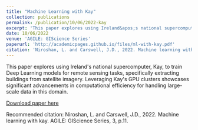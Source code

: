 ```yaml
---
title: "Machine Learning with Kay"
collection: publications
permalink: /publication/10/06/2022-kay
excerpt: 'This paper explores using Ireland&apos;s national supercomputer, Kay, to train Deep Learning models for remote sensing tasks, specifically extracting buildings from satellite imagery. Leveraging Kay&apos;s GPU clusters showcases significant advancements in computational efficiency for handling large-scale data in this domain.'
date: 10/06/2022
venue: 'AGILE: GIScience Series'
paperurl: 'http://academicpages.github.io/files/ml-with-kay.pdf'
citation: 'Niroshan, L. and Carswell, J.D., 2022. Machine learning with kay. AGILE: GIScience Series, 3, p.11.'
---
```

This paper explores using Ireland&apos;s national supercomputer, Kay, to train Deep Learning models for remote sensing tasks, specifically extracting buildings from satellite imagery. Leveraging Kay&apos;s GPU clusters showcases significant advancements in computational efficiency for handling large-scale data in this domain.

[Download paper here](http://academicpages.github.io/files/ml-with-kay.pdf)

Recommended citation: Niroshan, L. and Carswell, J.D., 2022. Machine learning with kay. AGILE: GIScience Series, 3, p.11.